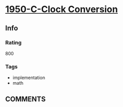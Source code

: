 # [1950-C-Clock Conversion](https://codeforces.com/problemset/problem/1950/C)

## Info

### Rating

800

### Tags

- implementation
- math

## __COMMENTS__

> 
